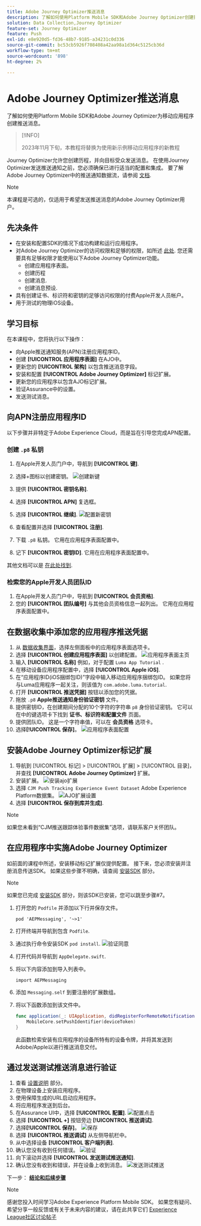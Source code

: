 ```yaml
---
title: Adobe Journey Optimizer推送消息
description: 了解如何使用Platform Mobile SDK和Adobe Journey Optimizer创建指向移动应用程序的推送消息。
solution: Data Collection,Journey Optimizer
feature-set: Journey Optimizer
feature: Push
exl-id: e8e920d5-fd36-48b7-9185-a34231c0d336
source-git-commit: bc53cb5926f708408a42aa98a1d364c5125cb36d
workflow-type: tm+mt
source-wordcount: '898'
ht-degree: 2%

---
```


# Adobe Journey Optimizer推送消息

了解如何使用Platform Mobile SDK和Adobe Journey Optimizer为移动应用程序创建推送消息。

>[!INFO]
>
> 2023年11月下旬，本教程将替换为使用新示例移动应用程序的新教程

Journey Optimizer允许您创建历程，并向目标受众发送消息。 在使用Journey Optimizer发送推送通知之前，您必须确保已进行适当的配置和集成。 要了解Adobe Journey Optimizer中的推送通知数据流，请参阅 [文档](https://experienceleague.adobe.com/docs/journey-optimizer/using/configuration/configuration-message/push-config/push-gs.html).

>[!NOTE]
>
>本课程是可选的，仅适用于希望发送推送消息的Adobe Journey Optimizer用户。


## 先决条件

* 在安装和配置SDK的情况下成功构建和运行应用程序。
* 对Adobe Journey Optimizer的访问权限和足够的权限，如所述 [此处](https://experienceleague.adobe.com/docs/journey-optimizer/using/configuration/configuration-message/push-config/push-configuration.html?lang=en). 您还需要具有足够权限才能使用以下Adobe Journey Optimizer功能。
   * 创建应用程序表面。
   * 创建历程
   * 创建消息.
   * 创建消息预设.
* 具有创建证书、标识符和密钥的足够访问权限的付费Apple开发人员帐户。
* 用于测试的物理iOS设备。

## 学习目标

在本课程中，您将执行以下操作：

* 向Apple推送通知服务(APN)注册应用程序ID。
* 创建 **[!UICONTROL 应用程序表面]** 在AJO中。
* 更新您的 **[!UICONTROL 架构]** 以包含推送消息字段。
* 安装和配置 **[!UICONTROL Adobe Journey Optimizer]** 标记扩展。
* 更新您的应用程序以包含AJO标记扩展。
* 验证Assurance中的设置。
* 发送测试消息。


## 向APN注册应用程序ID

以下步骤并非特定于Adobe Experience Cloud，而是旨在引导您完成APN配置。

### 创建 `.p8` 私钥

1. 在Apple开发人员门户中，导航到 **[!UICONTROL 键]**.
1. 选择+图标以创建密钥。
   ![创建新键](assets/mobile-push-apple-dev-new-key.png)

1. 提供 **[!UICONTROL 密钥名称]**.
1. 选择 **[!UICONTROL APN]** 复选框。
1. 选择 **[!UICONTROL 继续]**.
   ![配置新密钥](assets/mobile-push-apple-dev-config-key.png)
1. 查看配置并选择 **[!UICONTROL 注册]**.
1. 下载 `.p8` 私钥。 它用在应用程序表面配置中。
1. 记下 **[!UICONTROL 密钥ID]**. 它用在应用程序表面配置中。

其他文档可以是 [在此处找到](https://help.apple.com/developer-account/#/devcdfbb56a3).

### 检索您的Apple开发人员团队ID

1. 在Apple开发人员门户中，导航到 **[!UICONTROL 会员资格]**.
1. 您的 **[!UICONTROL 团队编号]** 与其他会员资格信息一起列出。 它用在应用程序表面配置中。

## 在数据收集中添加您的应用程序推送凭据

1. 从 [数据收集界面](https://experience.adobe.com/data-collection/)，选择左侧面板中的应用程序表面选项卡。
1. 选择 **[!UICONTROL 创建应用程序表面]** 以创建配置。
   ![应用程序表面主页](assets/mobile-push-app-surface.png)
1. 输入 **[!UICONTROL 名称]** 例如，对于配置 `Luma App Tutorial`  .
1. 在移动设备应用程序配置中，选择 **[!UICONTROL Apple iOS]**.
1. 在“应用程序ID(iOS捆绑包ID)”字段中输入移动应用程序捆绑包ID。 如果您将与Luma应用程序一起关注，则该值为 `com.adobe.luma.tutorial`.
1. 打开 **[!UICONTROL 推送凭据]** 按钮以添加您的凭据。
1. 拖放 `.p8` **Apple推送通知身份验证密钥** 文件。
1. 提供密钥ID，在创建期间分配的10个字符的字符串 `p8` 身份验证密钥。 它可以在中的键选项卡下找到 **证书、标识符和配置文件** 页面。
1. 提供团队ID。 这是一个字符串值，可以在 **会员资格** 选项卡。
1. 选择&#x200B;**[!UICONTROL 保存]**。
   ![应用程序表面配置](assets/mobile-push-app-surface-config.png)

## 安装Adobe Journey Optimizer标记扩展

1. 导航到 [!UICONTROL 标记] > [!UICONTROL 扩展] > [!UICONTROL 目录]，并查找 **[!UICONTROL Adobe Journey Optimizer]** 扩展。
1. 安装扩展。
   ![安装ajo扩展](assets/mobile-push-tags-install.png)
1. 选择 `CJM Push Tracking Experience Event Dataset` Adobe Experience Platform数据集。
   ![AJO扩展设置](assets/mobile-push-tags-ajo.png)
1. 选择 **[!UICONTROL 保存到库并生成]**.

>[!NOTE]
>如果您未看到“CJM推送跟踪体验事件数据集”选项，请联系客户关怀团队。
>

## 在应用程序中实施Adobe Journey Optimizer

如前面的课程中所述，安装移动标记扩展仅提供配置。 接下来，您必须安装并注册消息传送SDK。 如果这些步骤不明确，请查阅 [安装SDK](install-sdks.md) 部分。

>[!NOTE]
>
>如果您已完成 [安装SDK](install-sdks.md) 部分，则该SDK已安装，您可以跳至步骤#7。

1. 打开您的 `Podfile` 并添加以下行并保存文件。

   `pod 'AEPMessaging', '~>1'`
1. 打开终端并导航到包含 `Podfile`.
1. 通过执行命令安装SDK `pod install`.
   ![验证同意](assets/mobile-push-terminal-install.png)
1. 打开代码并导航到 `AppDelegate.swift`.
1. 将以下内容添加到导入列表中。

   `import AEPMessaging`
1. 添加 `Messaging.self` 到要注册的扩展数组。
1. 将以下函数添加到该文件中。

   ```swift
   func application(_: UIApplication, didRegisterForRemoteNotificationsWithDeviceToken deviceToken: Data) {
       MobileCore.setPushIdentifier(deviceToken)
   }
   ```

   此函数检索安装有应用程序的设备所特有的设备令牌，并将其发送到Adobe/Apple以进行推送消息交付。

## 通过发送测试推送消息进行验证

1. 查看 [设置说明](assurance.md) 部分。
1. 在物理设备上安装应用程序。
1. 使用保障生成的URL启动应用程序。
1. 将应用程序发送到后台。
1. 在Assurance UI中，选择 **[!UICONTROL 配置]**.
   ![配置点击](assets/mobile-push-validate-config.png)
1. 选择 **[!UICONTROL +]** 按钮旁边 **[!UICONTROL 推送调试]**.
1. 选择&#x200B;**[!UICONTROL 保存]**。
   ![保存](assets/mobile-push-validate-save.png)
1. 选择 **[!UICONTROL 推送调试]** 从左侧导航栏中。
1. 从中选择设备 **[!UICONTROL 客户端列表]**.
1. 确认您没有收到任何错误。
   ![验证](assets/mobile-push-validate-confirm.png)
1. 向下滚动并选择 **[!UICONTROL 发送测试推送通知]**.
1. 确认您没有收到和错误，并在设备上收到消息。
   ![发送测试推送](assets/mobile-push-validate-send-test.png)

下一步： **[结论和后续步骤](conclusion.md)**

>[!NOTE]
>
>感谢您投入时间学习Adobe Experience Platform Mobile SDK。 如果您有疑问、希望分享一般反馈或有关于未来内容的建议，请在此共享它们 [Experience League社区讨论帖子](https://experienceleaguecommunities.adobe.com/t5/adobe-experience-platform-data/tutorial-discussion-implement-adobe-experience-cloud-in-mobile/td-p/443796)